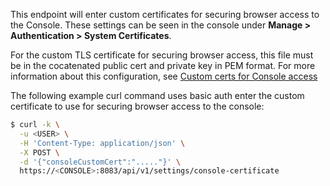 This endpoint will enter custom certificates for securing browser access to the Console. These settings can be seen in the console under **Manage > Authentication > System Certificates**.

For the custom TLS certificate for securing browser access, this file must be in the cocatenated public cert and private key in PEM format. For more information about this configuration, see [Custom certs for Console access](https://docs.twistlock.com/docs/latest/configure/custom_certs_console_access.html)

The following example curl command uses basic auth enter the custom certificate to use for securing browser access to the console:

```bash
$ curl -k \
  -u <USER> \
  -H 'Content-Type: application/json' \
  -X POST \
  -d '{"consoleCustomCert":"....."}' \
  https://<CONSOLE>:8083/api/v1/settings/console-certificate
```
